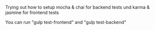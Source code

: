 Trying out how to setup mocha & chai for backend tests und karma & jasmine for frontend tests

You can run "gulp test-frontend" and "gulp test-backend"
